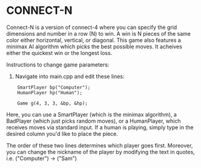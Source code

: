 # CONNECT-N
Connect-N is a version of connect-4 where you can specify
the grid dimensions and number in a row (N) to win. A win
is N pieces of the same color either horizontal, vertical,
or diagonal. This game also features a minimax AI algorithm
which picks the best possible moves. It acheives either
the quickest win or the longest loss.

Instructions to change game parameters:
1. Navigate into main.cpp and edit these lines:
```
    SmartPlayer bp("Computer");
    HumanPlayer hp("Human");

    Game g(4, 3, 3, &bp, &hp);
```
Here, you can use a SmartPlayer (which is the minimax algorithm),
a BadPlayer (which just picks random moves), or a HumanPlayer,
which receives moves via standard input. If a human is playing,
simply type in the desired column you'd like to place the piece.

The order of these two lines determines which player goes first.
Moreover, you can change the nickname of the player by
modifying the text in quotes, i.e. ("Computer") -> ("Sam")